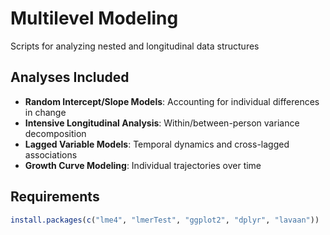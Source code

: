 # Multilevel Modeling 

Scripts for analyzing nested and longitudinal data structures

## Analyses Included

- **Random Intercept/Slope Models**: Accounting for individual differences in change
- **Intensive Longitudinal Analysis**: Within/between-person variance decomposition
- **Lagged Variable Models**: Temporal dynamics and cross-lagged associations
- **Growth Curve Modeling**: Individual trajectories over time

## Requirements

```r
install.packages(c("lme4", "lmerTest", "ggplot2", "dplyr", "lavaan"))
